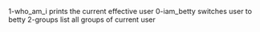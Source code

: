 1-who_am_i prints the current effective user
0-iam_betty switches user to betty
2-groups list all groups of current user

